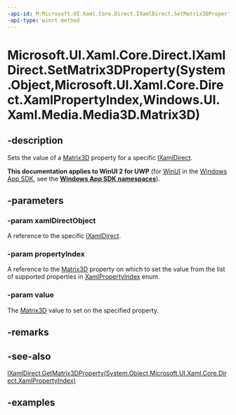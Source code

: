 ```yaml
---
-api-id: M:Microsoft.UI.Xaml.Core.Direct.IXamlDirect.SetMatrix3DProperty(System.Object,Microsoft.UI.Xaml.Core.Direct.XamlPropertyIndex,Windows.UI.Xaml.Media.Media3D.Matrix3D)
-api-type: winrt method
---
```


# Microsoft.UI.Xaml.Core.Direct.IXamlDirect.SetMatrix3DProperty(System.Object,Microsoft.UI.Xaml.Core.Direct.XamlPropertyIndex,Windows.UI.Xaml.Media.Media3D.Matrix3D)

<!--
public void SetMatrix3DProperty (object xamlDirectObject, Microsoft.UI.Xaml.Core.Direct.XamlPropertyIndex propertyIndex, Windows.UI.Xaml.Media.Media3D.Matrix3D value);
-->

## -description

Sets the value of a [Matrix3D](/uwp/api/windows.ui.xaml.media.media3d.matrix3d) property for a specific [IXamlDirect](ixamldirect.md).

**This documentation applies to WinUI 2 for UWP** (for [WinUI](/windows/apps/winui/winui3/) in the [Windows App SDK](/windows/apps/windows-app-sdk/), see the **[Windows App SDK namespaces](/windows/windows-app-sdk/api/winrt/)**).

## -parameters

### -param xamlDirectObject

A reference to the specific [IXamlDirect](ixamldirect.md).

### -param propertyIndex

A reference to the [Matrix3D](/uwp/api/windows.ui.xaml.media.media3d.matrix3d) property on which to set the value from the list of supported properties in [XamlPropertyIndex](xamlpropertyindex.md) enum.

### -param value

The [Matrix3D](/uwp/api/windows.ui.xaml.media.media3d.matrix3d) value to set on the specified property.

## -remarks

## -see-also

[IXamlDirect.GetMatrix3DProperty(System.Object,Microsoft.UI.Xaml.Core.Direct.XamlPropertyIndex)](ixamldirect_getmatrix3dproperty_1493775543.md)

## -examples
